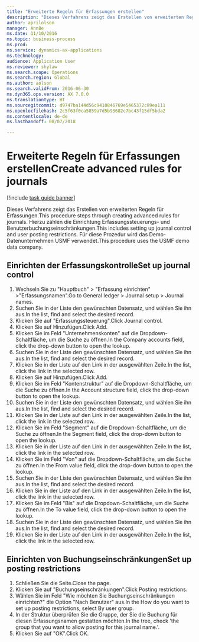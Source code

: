 ```yaml
--- 
title: "Erweiterte Regeln für Erfassungen erstellen"
description: "Dieses Verfahrens zeigt das Erstellen von erweiterten Regeln für Erfassungen."
author: aprilolson
manager: AnnBe
ms.date: 11/10/2016
ms.topic: business-process
ms.prod: 
ms.service: dynamics-ax-applications
ms.technology: 
audience: Application User
ms.reviewer: shylaw
ms.search.scope: Operations
ms.search.region: Global
ms.author: aolson
ms.search.validFrom: 2016-06-30
ms.dyn365.ops.version: AX 7.0.0
ms.translationtype: HT
ms.sourcegitcommit: d9747ba144d56c9410846769e5465372c89ea111
ms.openlocfilehash: 2c5f63f0ca5859a7d5b93682c7bc43f15df5bda2
ms.contentlocale: de-de
ms.lasthandoff: 08/07/2018

---
```

# <a name="create-advanced-rules-for-journals"></a><span data-ttu-id="a4db3-103">Erweiterte Regeln für Erfassungen erstellen</span><span class="sxs-lookup"><span data-stu-id="a4db3-103">Create advanced rules for journals</span></span>

[!include [task guide banner](../../includes/task-guide-banner.md)]

<span data-ttu-id="a4db3-104">Dieses Verfahrens zeigt das Erstellen von erweiterten Regeln für Erfassungen.</span><span class="sxs-lookup"><span data-stu-id="a4db3-104">This procedure steps through creating advanced rules for journals.</span></span> <span data-ttu-id="a4db3-105">Hierzu zählen die Einrichtung Erfassungssteuerungs- und Benutzerbuchungseinschränkungen.</span><span class="sxs-lookup"><span data-stu-id="a4db3-105">This includes setting up journal control and user posting restrictions.</span></span> <span data-ttu-id="a4db3-106">Für diese Prozedur wird das Demo-Datenunternehmen USMF verwendet.</span><span class="sxs-lookup"><span data-stu-id="a4db3-106">This procedure uses the USMF demo data company.</span></span>


## <a name="set-up-journal-control"></a><span data-ttu-id="a4db3-107">Einrichten der Erfassungskontrolle</span><span class="sxs-lookup"><span data-stu-id="a4db3-107">Set up journal control</span></span>
1. <span data-ttu-id="a4db3-108">Wechseln Sie zu "Hauptbuch" > "Erfassung einrichten" >"Erfassungsnamen".</span><span class="sxs-lookup"><span data-stu-id="a4db3-108">Go to General ledger > Journal setup > Journal names.</span></span>
2. <span data-ttu-id="a4db3-109">Suchen Sie in der Liste den gewünschten Datensatz, und wählen Sie ihn aus.</span><span class="sxs-lookup"><span data-stu-id="a4db3-109">In the list, find and select the desired record.</span></span>
3. <span data-ttu-id="a4db3-110">Klicken Sie auf "Erfassungssteuerung".</span><span class="sxs-lookup"><span data-stu-id="a4db3-110">Click Journal control.</span></span>
4. <span data-ttu-id="a4db3-111">Klicken Sie auf Hinzufügen.</span><span class="sxs-lookup"><span data-stu-id="a4db3-111">Click Add.</span></span>
5. <span data-ttu-id="a4db3-112">Klicken Sie im Feld "Unternehmenskonten" auf die Dropdown-Schaltfläche, um die Suche zu öffnen.</span><span class="sxs-lookup"><span data-stu-id="a4db3-112">In the Company accounts field, click the drop-down button to open the lookup.</span></span>
6. <span data-ttu-id="a4db3-113">Suchen Sie in der Liste den gewünschten Datensatz, und wählen Sie ihn aus.</span><span class="sxs-lookup"><span data-stu-id="a4db3-113">In the list, find and select the desired record.</span></span>
7. <span data-ttu-id="a4db3-114">Klicken Sie in der Liste auf den Link in der ausgewählten Zeile.</span><span class="sxs-lookup"><span data-stu-id="a4db3-114">In the list, click the link in the selected row.</span></span>
8. <span data-ttu-id="a4db3-115">Klicken Sie auf Hinzufügen.</span><span class="sxs-lookup"><span data-stu-id="a4db3-115">Click Add.</span></span>
9. <span data-ttu-id="a4db3-116">Klicken Sie im Feld "Kontenstruktur" auf die Dropdown-Schaltfläche, um die Suche zu öffnen.</span><span class="sxs-lookup"><span data-stu-id="a4db3-116">In the Account structure field, click the drop-down button to open the lookup.</span></span>
10. <span data-ttu-id="a4db3-117">Suchen Sie in der Liste den gewünschten Datensatz, und wählen Sie ihn aus.</span><span class="sxs-lookup"><span data-stu-id="a4db3-117">In the list, find and select the desired record.</span></span>
11. <span data-ttu-id="a4db3-118">Klicken Sie in der Liste auf den Link in der ausgewählten Zeile.</span><span class="sxs-lookup"><span data-stu-id="a4db3-118">In the list, click the link in the selected row.</span></span>
12. <span data-ttu-id="a4db3-119">Klicken Sie im Feld "Segment" auf die Dropdown-Schaltfläche, um die Suche zu öffnen.</span><span class="sxs-lookup"><span data-stu-id="a4db3-119">In the Segment field, click the drop-down button to open the lookup.</span></span>
13. <span data-ttu-id="a4db3-120">Klicken Sie in der Liste auf den Link in der ausgewählten Zeile.</span><span class="sxs-lookup"><span data-stu-id="a4db3-120">In the list, click the link in the selected row.</span></span>
14. <span data-ttu-id="a4db3-121">Klicken Sie im Feld "Von" auf die Dropdown-Schaltfläche, um die Suche zu öffnen.</span><span class="sxs-lookup"><span data-stu-id="a4db3-121">In the From value field, click the drop-down button to open the lookup.</span></span>
15. <span data-ttu-id="a4db3-122">Suchen Sie in der Liste den gewünschten Datensatz, und wählen Sie ihn aus.</span><span class="sxs-lookup"><span data-stu-id="a4db3-122">In the list, find and select the desired record.</span></span>
16. <span data-ttu-id="a4db3-123">Klicken Sie in der Liste auf den Link in der ausgewählten Zeile.</span><span class="sxs-lookup"><span data-stu-id="a4db3-123">In the list, click the link in the selected row.</span></span>
17. <span data-ttu-id="a4db3-124">Klicken Sie im Feld "Bis" auf die Dropdown-Schaltfläche, um die Suche zu öffnen.</span><span class="sxs-lookup"><span data-stu-id="a4db3-124">In the To value field, click the drop-down button to open the lookup.</span></span>
18. <span data-ttu-id="a4db3-125">Suchen Sie in der Liste den gewünschten Datensatz, und wählen Sie ihn aus.</span><span class="sxs-lookup"><span data-stu-id="a4db3-125">In the list, find and select the desired record.</span></span>
19. <span data-ttu-id="a4db3-126">Klicken Sie in der Liste auf den Link in der ausgewählten Zeile.</span><span class="sxs-lookup"><span data-stu-id="a4db3-126">In the list, click the link in the selected row.</span></span>

## <a name="set-up-posting-restrictions"></a><span data-ttu-id="a4db3-127">Einrichten von Buchungseinschränkungen</span><span class="sxs-lookup"><span data-stu-id="a4db3-127">Set up posting restrictions</span></span>
1. <span data-ttu-id="a4db3-128">Schließen Sie die Seite.</span><span class="sxs-lookup"><span data-stu-id="a4db3-128">Close the page.</span></span>
2. <span data-ttu-id="a4db3-129">Klicken Sie auf "Buchungseinschränkungen".</span><span class="sxs-lookup"><span data-stu-id="a4db3-129">Click Posting restrictions.</span></span>
3. <span data-ttu-id="a4db3-130">Wählen Sie im Feld "Wie möchten Sie Buchungseinschränkungen einrichten?" die Option "Nach Benutzer" aus.</span><span class="sxs-lookup"><span data-stu-id="a4db3-130">In the How do you want to set up posting restrictions, select By user group.</span></span>
4. <span data-ttu-id="a4db3-131">In der Struktur überprüfen Sie die Gruppe, der Sie die Buchung für diesen Erfassungsnamen gestatten möchten.</span><span class="sxs-lookup"><span data-stu-id="a4db3-131">In the tree, check 'the group that you want to allow posting for this journal name.'.</span></span>
5. <span data-ttu-id="a4db3-132">Klicken Sie auf "OK".</span><span class="sxs-lookup"><span data-stu-id="a4db3-132">Click OK.</span></span>


